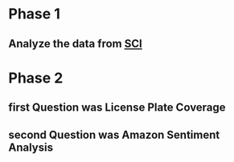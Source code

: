 # Phase 1 
## Analyze the data from [SCI](https://amar.org.ir)
# Phase 2
## first Question was License Plate Coverage
## second Question was Amazon Sentiment Analysis
